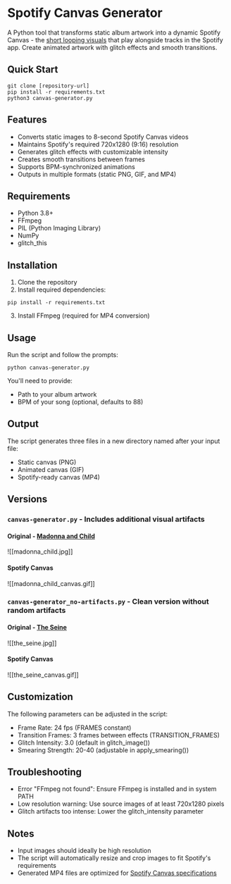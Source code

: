 # Spotify Canvas Generator

A Python tool that transforms static album artwork into a dynamic Spotify Canvas - the [short looping visuals](https://artists.spotify.com/canvas) that play alongside tracks in the Spotify app. Create animated artwork with glitch effects and smooth transitions.

## Quick Start

```
git clone [repository-url]
pip install -r requirements.txt
python3 canvas-generator.py
```

## Features

- Converts static images to 8-second Spotify Canvas videos
- Maintains Spotify's required 720x1280 (9:16) resolution
- Generates glitch effects with customizable intensity
- Creates smooth transitions between frames
- Supports BPM-synchronized animations
- Outputs in multiple formats (static PNG, GIF, and MP4)

## Requirements

- Python 3.8+
- FFmpeg
- PIL (Python Imaging Library)
- NumPy
- glitch_this

## Installation

1. Clone the repository
2. Install required dependencies:
```
pip install -r requirements.txt
```
3. Install FFmpeg (required for MP4 conversion)

## Usage

Run the script and follow the prompts:
```
python canvas-generator.py
```

You'll need to provide:
- Path to your album artwork
- BPM of your song (optional, defaults to 88)

## Output

The script generates three files in a new directory named after your input file:
- Static canvas (PNG)
- Animated canvas (GIF)
- Spotify-ready canvas (MP4)

## Versions

###  `canvas-generator.py` - Includes additional visual artifacts

#### Original - [Madonna and Child](https://www.nga.gov/collection/art-object-page.41675.html)

![[madonna_child.jpg]]

#### Spotify Canvas

![[madonna_child_canvas.gif]]

### `canvas-generator_no-artifacts.py` - Clean version without random artifacts

#### Original - [The Seine](https://www.nga.gov/collection/art-object-page.52624.html)

![[the_seine.jpg]]

#### Spotify Canvas

![[the_seine_canvas.gif]]

## Customization

The following parameters can be adjusted in the script:

- Frame Rate: 24 fps (FRAMES constant)
- Transition Frames: 3 frames between effects (TRANSITION_FRAMES)
- Glitch Intensity: 3.0 (default in glitch_image())
- Smearing Strength: 20-40 (adjustable in apply_smearing())

## Troubleshooting

- Error "FFmpeg not found": Ensure FFmpeg is installed and in system PATH 
- Low resolution warning: Use source images of at least 720x1280 pixels 
- Glitch artifacts too intense: Lower the glitch_intensity parameter

## Notes

- Input images should ideally be high resolution
- The script will automatically resize and crop images to fit Spotify's requirements
- Generated MP4 files are optimized for [Spotify Canvas specifications](https://support.spotify.com/us/artists/article/canvas-guidelines/)